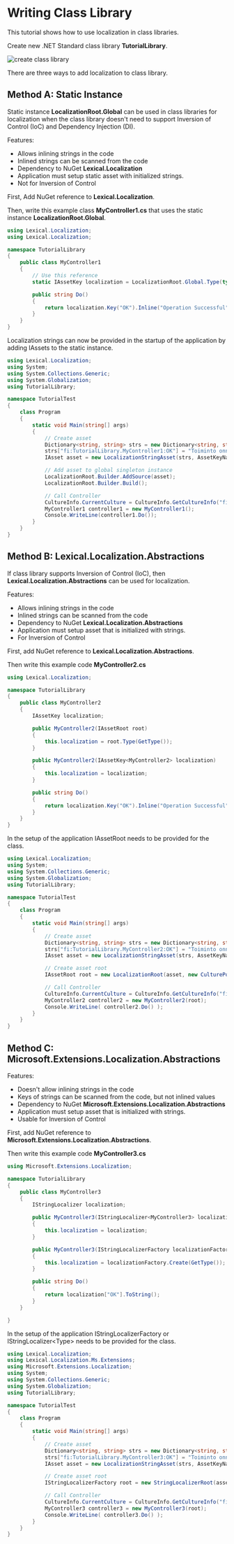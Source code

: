 # Writing Class Library
This tutorial shows how to use localization in class libraries.

Create new .NET Standard class library **TutorialLibrary**.

![create class library](img16.png)

There are three ways to add localization to class library.

## Method A: Static Instance
Static instance **LocalizationRoot.Global** can be used in class libraries for localization
when the class library doesn't need to support Inversion of Control (IoC) and Dependency Injection (DI).

Features:
* Allows inlining strings in the code
* Inlined strings can be scanned from the code
* Dependency to NuGet **Lexical.Localization**
* Application must setup static asset with initialized strings.
* Not for Inversion of Control

First, Add NuGet reference to **Lexical.Localization**.

Then, write this example class **MyController1.cs** that uses the static instance **LocalizationRoot.Global**.

```C#
using Lexical.Localization;
using Lexical.Localization;

namespace TutorialLibrary
{
    public class MyController1
    {
        // Use this reference 
        static IAssetKey localization = LocalizationRoot.Global.Type(typeof(MyController1));

        public string Do()
        {
            return localization.Key("OK").Inline("Operation Successful").ToString();
        }
    }
}
```

Localization strings can now be provided in the startup of the application by adding IAssets to the static instance.

```C#
using Lexical.Localization;
using System;
using System.Collections.Generic;
using System.Globalization;
using TutorialLibrary;

namespace TutorialTest
{
    class Program
    {
        static void Main(string[] args)
        {
            // Create asset
            Dictionary<string, string> strs = new Dictionary<string, string>();
            strs["fi:TutorialLibrary.MyController1:OK"] = "Toiminto onnistui";
            IAsset asset = new LocalizationStringAsset(strs, AssetKeyNameProvider.Default);

            // Add asset to global singleton instance
            LocalizationRoot.Builder.AddSource(asset);
            LocalizationRoot.Builder.Build();

            // Call Controller
            CultureInfo.CurrentCulture = CultureInfo.GetCultureInfo("fi");
            MyController1 controller1 = new MyController1();
            Console.WriteLine(controller1.Do());
        }
    }
}
```

## Method B: Lexical.Localization.Abstractions
If class library supports Inversion of Control (IoC), then **Lexical.Localization.Abstractions** can be used for localization.

Features:
* Allows inlining strings in the code
* Inlined strings can be scanned from the code
* Dependency to NuGet **Lexical.Localization.Abstractions**
* Application must setup asset that is initialized with strings.
* For Inversion of Control

First, add NuGet reference to **Lexical.Localization.Abstractions**.

Then write this example code **MyController2.cs**

```C#
using Lexical.Localization;

namespace TutorialLibrary
{
    public class MyController2
    {
        IAssetKey localization;

        public MyController2(IAssetRoot root)
        {
            this.localization = root.Type(GetType());
        }

        public MyController2(IAssetKey<MyController2> localization)
        {
            this.localization = localization;
        }

        public string Do()
        {
            return localization.Key("OK").Inline("Operation Successful").ToString();
        }
    }
}
```

In the setup of the application IAssetRoot needs to be provided for the class.

```c#
using Lexical.Localization;
using System;
using System.Collections.Generic;
using System.Globalization;
using TutorialLibrary;

namespace TutorialTest
{
    class Program
    {
        static void Main(string[] args)
        {
            // Create asset
            Dictionary<string, string> strs = new Dictionary<string, string>();
            strs["fi:TutorialLibrary.MyController2:OK"] = "Toiminto onnistui";
            IAsset asset = new LocalizationStringAsset(strs, AssetKeyNameProvider.Default);

            // Create asset root
            IAssetRoot root = new LocalizationRoot(asset, new CulturePolicy());

            // Call Controller
            CultureInfo.CurrentCulture = CultureInfo.GetCultureInfo("fi");
            MyController2 controller2 = new MyController2(root); 
            Console.WriteLine( controller2.Do() );
        }
    }
}
```


## Method C: Microsoft.Extensions.Localization.Abstractions

Features:
* Doesn't allow inlining strings in the code
* Keys of strings can be scanned from the code, but not inlined values
* Dependency to NuGet **Microsoft.Extensions.Localization.Abstractions**
* Application must setup asset that is initialized with strings.
* Usable for Inversion of Control

First, add NuGet reference to **Microsoft.Extensions.Localization.Abstractions**.

Then write this example code **MyController3.cs**

```C#
using Microsoft.Extensions.Localization;

namespace TutorialLibrary
{
    public class MyController3
    {
        IStringLocalizer localization;

        public MyController3(IStringLocalizer<MyController3> localization)
        {
            this.localization = localization;
        }

        public MyController3(IStringLocalizerFactory localizationFactory)
        {
            this.localization = localizationFactory.Create(GetType());
        }

        public string Do()
        {
            return localization["OK"].ToString();
        }
    }

}
```

In the setup of the application IStringLocalizerFactory or IStringLocalizer&lt;Type&gt; needs to be provided for the class.

```c#
using Lexical.Localization;
using Lexical.Localization.Ms.Extensions;
using Microsoft.Extensions.Localization;
using System;
using System.Collections.Generic;
using System.Globalization;
using TutorialLibrary;

namespace TutorialTest
{
    class Program
    {
        static void Main(string[] args)
        {
            // Create asset
            Dictionary<string, string> strs = new Dictionary<string, string>();
            strs["fi:TutorialLibrary.MyController3:OK"] = "Toiminto onnistui";
            IAsset asset = new LocalizationStringAsset(strs, AssetKeyNameProvider.Default);

            // Create asset root
            IStringLocalizerFactory root = new StringLocalizerRoot(asset, new CulturePolicy());

            // Call Controller
            CultureInfo.CurrentCulture = CultureInfo.GetCultureInfo("fi");
            MyController3 controller3 = new MyController3(root); 
            Console.WriteLine( controller3.Do() );
        }
    }
}
```
